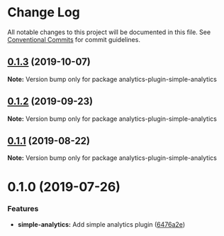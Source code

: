 # Change Log

All notable changes to this project will be documented in this file.
See [Conventional Commits](https://conventionalcommits.org) for commit guidelines.

## [0.1.3](https://github.com/DavidWells/analytics/compare/analytics-plugin-simple-analytics@0.1.2...analytics-plugin-simple-analytics@0.1.3) (2019-10-07)

**Note:** Version bump only for package analytics-plugin-simple-analytics





## [0.1.2](https://github.com/DavidWells/analytics/compare/analytics-plugin-simple-analytics@0.1.1...analytics-plugin-simple-analytics@0.1.2) (2019-09-23)

**Note:** Version bump only for package analytics-plugin-simple-analytics





## [0.1.1](https://github.com/DavidWells/analytics/compare/analytics-plugin-simple-analytics@0.1.0...analytics-plugin-simple-analytics@0.1.1) (2019-08-22)

**Note:** Version bump only for package analytics-plugin-simple-analytics





# 0.1.0 (2019-07-26)


### Features

* **simple-analytics:** Add simple analytics plugin ([6476a2e](https://github.com/DavidWells/analytics/commit/6476a2e))
